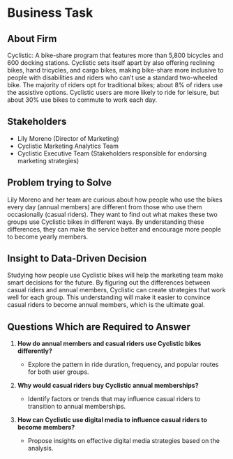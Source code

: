 # Business Task 

## About Firm 
Cyclistic: A bike-share program that features more than 5,800 bicycles and 600 docking stations. Cyclistic sets itself apart by also offering reclining bikes, hand tricycles, and cargo bikes, making bike-share more inclusive to people with disabilities and riders who can’t use a standard two-wheeled bike. The majority of riders opt for traditional bikes; about 8% of riders use the assistive options. Cyclistic users are more likely to ride for leisure, but about 30% use bikes to commute to work each day.

## Stakeholders
- Lily Moreno (Director of Marketing)
- Cyclistic Marketing Analytics Team
- Cyclistic Executive Team (Stakeholders responsible for endorsing marketing strategies)

## Problem trying to Solve
Lily Moreno and her team are curious about how people who use the bikes every day (annual members) are different from those who use them occasionally (casual riders). They want to find out what makes these two groups use Cyclistic bikes in different ways. By understanding these differences, they can make the service better and encourage more people to become yearly members.

## Insight to Data-Driven Decision
Studying how people use Cyclistic bikes will help the marketing team make smart decisions for the future. By figuring out the differences between casual riders and annual members, Cyclistic can create strategies that work well for each group. This understanding will make it easier to convince casual riders to become annual members, which is the ultimate goal.

## Questions Which are Required to Answer
1. **How do annual members and casual riders use Cyclistic bikes differently?**
   - Explore the pattern in ride duration, frequency, and popular routes for both user groups.

2. **Why would casual riders buy Cyclistic annual memberships?**
   - Identify factors or trends that may influence casual riders to transition to annual memberships.

3. **How can Cyclistic use digital media to influence casual riders to become members?**
   - Propose insights on effective digital media strategies based on the analysis.
